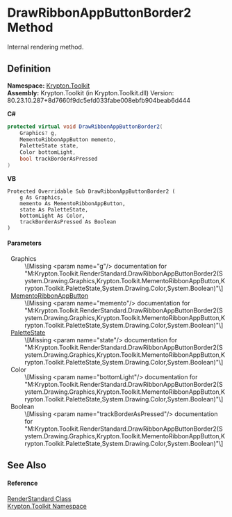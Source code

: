 # DrawRibbonAppButtonBorder2 Method


Internal rendering method.



## Definition
**Namespace:** <a href="79d2eac2-21f4-54ff-7552-b20c33c30600.md">Krypton.Toolkit</a>  
**Assembly:** Krypton.Toolkit (in Krypton.Toolkit.dll) Version: 80.23.10.287+8d7660f9dc5efd033fabe008ebfb904beab6d444

**C#**
``` C#
protected virtual void DrawRibbonAppButtonBorder2(
	Graphics? g,
	MementoRibbonAppButton memento,
	PaletteState state,
	Color bottomLight,
	bool trackBorderAsPressed
)
```
**VB**
``` VB
Protected Overridable Sub DrawRibbonAppButtonBorder2 ( 
	g As Graphics,
	memento As MementoRibbonAppButton,
	state As PaletteState,
	bottomLight As Color,
	trackBorderAsPressed As Boolean
)
```



#### Parameters
<dl><dt>  Graphics</dt><dd>\[Missing &lt;param name="g"/&gt; documentation for "M:Krypton.Toolkit.RenderStandard.DrawRibbonAppButtonBorder2(System.Drawing.Graphics,Krypton.Toolkit.MementoRibbonAppButton,Krypton.Toolkit.PaletteState,System.Drawing.Color,System.Boolean)"\]</dd><dt>  <a href="2c106a27-7e66-cafa-ab94-37b617a2530b.md">MementoRibbonAppButton</a></dt><dd>\[Missing &lt;param name="memento"/&gt; documentation for "M:Krypton.Toolkit.RenderStandard.DrawRibbonAppButtonBorder2(System.Drawing.Graphics,Krypton.Toolkit.MementoRibbonAppButton,Krypton.Toolkit.PaletteState,System.Drawing.Color,System.Boolean)"\]</dd><dt>  <a href="93e626cd-00cf-240e-06c6-ab4d47e982ba.md">PaletteState</a></dt><dd>\[Missing &lt;param name="state"/&gt; documentation for "M:Krypton.Toolkit.RenderStandard.DrawRibbonAppButtonBorder2(System.Drawing.Graphics,Krypton.Toolkit.MementoRibbonAppButton,Krypton.Toolkit.PaletteState,System.Drawing.Color,System.Boolean)"\]</dd><dt>  Color</dt><dd>\[Missing &lt;param name="bottomLight"/&gt; documentation for "M:Krypton.Toolkit.RenderStandard.DrawRibbonAppButtonBorder2(System.Drawing.Graphics,Krypton.Toolkit.MementoRibbonAppButton,Krypton.Toolkit.PaletteState,System.Drawing.Color,System.Boolean)"\]</dd><dt>  Boolean</dt><dd>\[Missing &lt;param name="trackBorderAsPressed"/&gt; documentation for "M:Krypton.Toolkit.RenderStandard.DrawRibbonAppButtonBorder2(System.Drawing.Graphics,Krypton.Toolkit.MementoRibbonAppButton,Krypton.Toolkit.PaletteState,System.Drawing.Color,System.Boolean)"\]</dd></dl>

## See Also


#### Reference
<a href="8a8b9945-a6ad-21c4-5182-014e3b962e19.md">RenderStandard Class</a>  
<a href="79d2eac2-21f4-54ff-7552-b20c33c30600.md">Krypton.Toolkit Namespace</a>  
